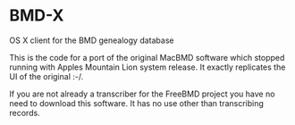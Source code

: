 # BMD-X
OS X client for the BMD genealogy database

This is the code for a port of the original MacBMD software which stopped running with Apples Mountain Lion system release. It exactly replicates the UI of the original :-/.

If you are not already a transcriber for the FreeBMD project you have no need to download this software. It has no use other than transcribing records.
